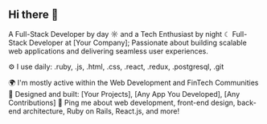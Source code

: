 ## Hi there 👋

A Full-Stack Developer by day ☼ and a Tech Enthusiast by night ☾
Full-Stack Developer at [Your Company];
Passionate about building scalable web applications and delivering seamless user experiences.

⚙️ I use daily: .ruby, .js, .html, .css, .react, .redux, .postgresql, .git

🌍 I'm mostly active within the Web Development and FinTech Communities
💅 Designed and built: [Your Projects], [Any App You Developed], [Any Contributions]
💬 Ping me about web development, front-end design, back-end architecture, Ruby on Rails, React.js, and more!
